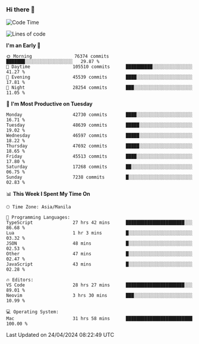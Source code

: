 ### Hi there 👋

<!--START_SECTION:waka-->
![Code Time](http://img.shields.io/badge/Code%20Time-5%2C085%20hrs%2014%20mins-blue)

![Lines of code](https://img.shields.io/badge/From%20Hello%20World%20I%27ve%20Written-114.3%20million%20lines%20of%20code-blue)

**I'm an Early 🐤** 

```text
🌞 Morning                76374 commits       ███████░░░░░░░░░░░░░░░░░░   29.87 % 
🌆 Daytime                105510 commits      ██████████░░░░░░░░░░░░░░░   41.27 % 
🌃 Evening                45539 commits       ████░░░░░░░░░░░░░░░░░░░░░   17.81 % 
🌙 Night                  28254 commits       ███░░░░░░░░░░░░░░░░░░░░░░   11.05 % 
```
📅 **I'm Most Productive on Tuesday** 

```text
Monday                   42730 commits       ████░░░░░░░░░░░░░░░░░░░░░   16.71 % 
Tuesday                  48639 commits       █████░░░░░░░░░░░░░░░░░░░░   19.02 % 
Wednesday                46597 commits       █████░░░░░░░░░░░░░░░░░░░░   18.22 % 
Thursday                 47692 commits       █████░░░░░░░░░░░░░░░░░░░░   18.65 % 
Friday                   45513 commits       ████░░░░░░░░░░░░░░░░░░░░░   17.80 % 
Saturday                 17268 commits       ██░░░░░░░░░░░░░░░░░░░░░░░   06.75 % 
Sunday                   7238 commits        █░░░░░░░░░░░░░░░░░░░░░░░░   02.83 % 
```


📊 **This Week I Spent My Time On** 

```text
🕑︎ Time Zone: Asia/Manila

💬 Programming Languages: 
TypeScript               27 hrs 42 mins      ██████████████████████░░░   86.68 % 
Lua                      1 hr 3 mins         █░░░░░░░░░░░░░░░░░░░░░░░░   03.32 % 
JSON                     48 mins             █░░░░░░░░░░░░░░░░░░░░░░░░   02.53 % 
Other                    47 mins             █░░░░░░░░░░░░░░░░░░░░░░░░   02.47 % 
JavaScript               43 mins             █░░░░░░░░░░░░░░░░░░░░░░░░   02.28 % 

🔥 Editors: 
VS Code                  28 hrs 27 mins      ██████████████████████░░░   89.01 % 
Neovim                   3 hrs 30 mins       ███░░░░░░░░░░░░░░░░░░░░░░   10.99 % 

💻 Operating System: 
Mac                      31 hrs 58 mins      █████████████████████████   100.00 % 
```


 Last Updated on 24/04/2024 08:22:49 UTC
<!--END_SECTION:waka-->


<!--
**rad182/rad182** is a ✨ _special_ ✨ repository because its `README.md` (this file) appears on your GitHub profile.

Here are some ideas to get you started:

- 🔭 I’m currently working on ...
- 🌱 I’m currently learning ...
- 👯 I’m looking to collaborate on ...
- 🤔 I’m looking for help with ...
- 💬 Ask me about ...
- 📫 How to reach me: ...
- 😄 Pronouns: ...
- ⚡ Fun fact: ...
-->
